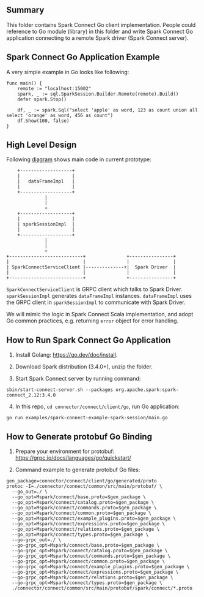 ## Summary

This folder contains Spark Connect Go client implementation. People could reference to Go module (library) in this folder
and write Spark Connect Go application connecting to a remote Spark driver (Spark Connect server).

## Spark Connect Go Application Example

A very simple example in Go looks like following:

```
func main() {
	remote := "localhost:15002"
	spark, _ := sql.SparkSession.Builder.Remote(remote).Build()
	defer spark.Stop()

	df, _ := spark.Sql("select 'apple' as word, 123 as count union all select 'orange' as word, 456 as count")
	df.Show(100, false)
}
```

## High Level Design

Following [diagram](https://textik.com/#ac299c8f32c4c342) shows main code in current prototype:

```
    +-------------------+                                                                              
    |                   |                                                                              
    |   dataFrameImpl   |                                                                              
    |                   |                                                                              
    +-------------------+                                                                              
              |                                                                                        
              |                                                                                        
              +                                                                                        
    +-------------------+                                                                              
    |                   |                                                                              
    | sparkSessionImpl  |                                                                              
    |                   |                                                                              
    +-------------------+                                                                              
              |                                                                                        
              |                                                                                        
              +                                                                                        
+---------------------------+               +----------------+                                         
|                           |               |                |                                         
| SparkConnectServiceClient |--------------+|  Spark Driver  |                                         
|                           |               |                |                                         
+---------------------------+               +----------------+

```

`SparkConnectServiceClient` is GRPC client which talks to Spark Driver. `sparkSessionImpl` generates `dataFrameImpl`
instances. `dataFrameImpl` uses the GRPC client in `sparkSessionImpl` to communicate with Spark Driver.

We will mimic the logic in Spark Connect Scala implementation, and adopt Go common practices, e.g. returning `error` object for
error handling.

## How to Run Spark Connect Go Application

1. Install Golang: https://go.dev/doc/install.

2. Download Spark distribution (3.4.0+), unzip the folder.

3. Start Spark Connect server by running command:

```
sbin/start-connect-server.sh --packages org.apache.spark:spark-connect_2.12:3.4.0
```

4. In this repo, `cd connector/connect/client/go`, run Go application:

```
go run examples/spark-connect-example-spark-session/main.go
```

## How to Generate protobuf Go Binding

1. Prepare your environment for protobuf: https://grpc.io/docs/languages/go/quickstart/

2. Command example to generate protobuf Go files:

```
gen_package=connector/connect/client/go/generated/proto
protoc -I=./connector/connect/common/src/main/protobuf/ \
  --go_out=./ \
  --go_opt=Mspark/connect/base.proto=$gen_package \
  --go_opt=Mspark/connect/catalog.proto=$gen_package \
  --go_opt=Mspark/connect/commands.proto=$gen_package \
  --go_opt=Mspark/connect/common.proto=$gen_package \
  --go_opt=Mspark/connect/example_plugins.proto=$gen_package \
  --go_opt=Mspark/connect/expressions.proto=$gen_package \
  --go_opt=Mspark/connect/relations.proto=$gen_package \
  --go_opt=Mspark/connect/types.proto=$gen_package \
  --go-grpc_out=./ \
  --go-grpc_opt=Mspark/connect/base.proto=$gen_package \
  --go-grpc_opt=Mspark/connect/catalog.proto=$gen_package \
  --go-grpc_opt=Mspark/connect/commands.proto=$gen_package \
  --go-grpc_opt=Mspark/connect/common.proto=$gen_package \
  --go-grpc_opt=Mspark/connect/example_plugins.proto=$gen_package \
  --go-grpc_opt=Mspark/connect/expressions.proto=$gen_package \
  --go-grpc_opt=Mspark/connect/relations.proto=$gen_package \
  --go-grpc_opt=Mspark/connect/types.proto=$gen_package \
  ./connector/connect/common/src/main/protobuf/spark/connect/*.proto
```
